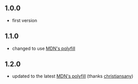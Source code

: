 ## 1.0.0

- first version

## 1.1.0

- changed to use [MDN's polyfill](https://developer.mozilla.org/en-US/docs/Web/API/NodeList/forEach#Polyfill)

## 1.2.0

- updated to the latest [MDN's polyfill](https://developer.mozilla.org/en-US/docs/Web/API/NodeList/forEach#Polyfill) (thanks [christiansany](https://github.com/christiansany))